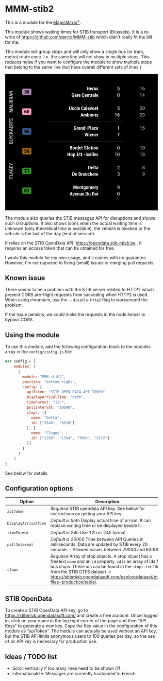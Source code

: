 # MMM-stib2

This is a module for the [MagicMirror²](https://github.com/MichMich/MagicMirror/).

This module shows waiting times for STIB transport (Brussels). It is a re-write of <https://github.com/danito/MMM-stib> which didn't really fit the bill for me.

This module will group stops and will only show a single bus (or tram, metro) route once. I.e. the same line will not show in multiple stops. This reduces noise if you want to configure the module to show multiple stops that belong to the same line (but have overall different sets of lines.)

![Example screenshot](https://raw.githubusercontent.com/bendardenne/MMM-stib2/master/img/screenshot.png)

The module also queries the STIB messages API for disruptions and shows such disruptions. It also shows icons when the actual waiting time is unknown (only theoretical time is available), the vehicle is blocked or the vehicle is the last of the day (end of service).

It relies on the STIB OpenData API: <https://opendata.stib-mivb.be> . It requires an access token that can be obtained for free.

I wrote this module for my own usage, and it comes with no guarantee. However, I'm not opposed to fixing (small) issues or merging pull requests.

## Known issue

There seems to be a problem with the STIB server related to HTTP2 which prevent CORS pre-flight requests from succeding when HTTP2 is used. When using chromium, use the `--disable-http2` flag to workaround the problem.

If the issue persists, we could make the requests in the node helper to bypass CORS.

## Using the module

To use this module, add the following configuration block to the modules array in the `config/config.js` file:

```javascript
var config = {
    modules: [
      {
        module: "MMM-stib2",
        position: "bottom_right",
        config: {
          apiToken: "STIB OPEN DATA API TOKEN",
          DisplayArrivalTime: "both",
          timeFormat: "12h",
          pollInterval: "20000",
          stops: [{
            name: "Delta",
            id: ["3546", "3520"]
          }, {
            name: "Flagey",
            id: ["1280", "1354", "3508", "3572"]
          }]
        }
      }
    ]
}
```

See below for details.



## Configuration options

Option     | Description
---------- | ----------------------------------------------------------------------------------------------------------------
`apiToken` | _Required_ STIB opendata API key. See below for instructions on getting your API key .
`DisplayArrivalTime` | _Default is both_ Display actual time of arrival. It can replace waiting time or be displayed beside it.
`timeFormat` | _Default is 24h_ Use 12h or 24h format.
`pollInterval` | _Default is 20000_ Time between API Queries in milliseconds. Data are updated by STIB every 20 seconds - Allowed values between 20000 and 60000. 
`stops`    | _Required_ Array of stop objects. A stop object has a freetext `name` and an `ìd` property. `id` is an array of ids for bus stops. These ids can be found in the `stops.txt` file from the STIB GTFS dataset -> <https://stibmivb.opendatasoft.com/explore/dataset/gtfs-files-production/table/>.


## STIB OpenData

To create a STIB OpenData API key, go to <https://stibmivb.opendatasoft.com/> and create a free account.
Oncel logged in, click on your name in the top right corner of the page and then "API Keys" to generate a new key. Copy the Key value in the configuration of this module as "apiToken".
The module can actually be used without an API key, but the STIB API limits anonymous users to 100 queries per day, so the use of an API key is necessary for production use.

## Ideas / TODO list

- Scroll vertically if too many lines need to be shown (?)
- Internationalize. Messages are currently hardcoded to French.

